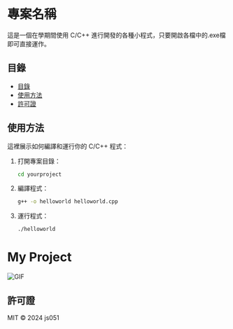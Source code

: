 # 專案名稱

這是一個在學期間使用 C/C++ 進行開發的各種小程式，只要開啟各檔中的.exe檔即可直接運作。

## 目錄

- [目錄](#目錄)
- [使用方法](#使用方法)
- [許可證](#許可證)


## 使用方法

這裡展示如何編譯和運行你的 C/C++ 程式：

1. 打開專案目錄：
    ```bash
    cd yourproject
    ```

2. 編譯程式：
    ```bash
    g++ -o helloworld helloworld.cpp
    ```

3. 運行程式：
    ```bash
    ./helloworld
    ```

# My Project

![GIF](https://github.com/js051/js051_implementation-program/blob/master/images/sitj5-a2a4f.gif)



## 許可證

MIT © 2024 js051
